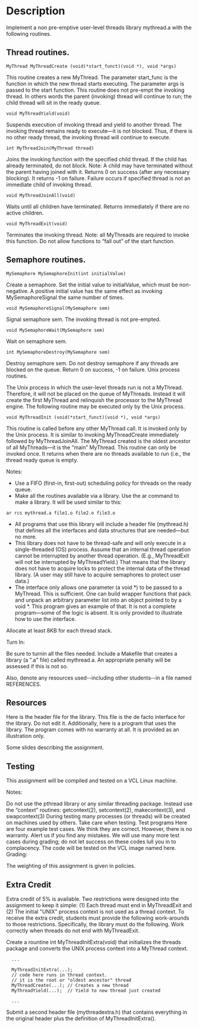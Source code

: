 # Description

Implement a non pre-emptive user-level threads library mythread.a with the following routines.
## Thread routines.
```
MyThread MyThreadCreate (void(*start_funct)(void *), void *args)
```
This routine creates a new MyThread. The parameter start_func is the function in which the new thread starts executing. The parameter args is passed to the start function. This routine does not pre-empt the invoking thread. In others words the parent (invoking) thread will continue to run; the child thread will sit in the ready queue.
```
void MyThreadYield(void)
```
Suspends execution of invoking thread and yield to another thread. The invoking thread remains ready to execute—it is not blocked. Thus, if there is no other ready thread, the invoking thread will continue to execute.
```
int MyThreadJoin(MyThread thread)
```
Joins the invoking function with the specified child thread. If the child has already terminated, do not block. Note: A child may have terminated without the parent having joined with it. Returns 0 on success (after any necessary blocking). It returns -1 on failure. Failure occurs if specified thread is not an immediate child of invoking thread.
```
void MyThreadJoinAll(void)
```
Waits until all children have terminated. Returns immediately if there are no active children.
```
void MyThreadExit(void)
```
Terminates the invoking thread. Note: all MyThreads are required to invoke this function. Do not allow functions to “fall out” of the start function.

## Semaphore routines.
```
MySemaphore MySemaphoreInit(int initialValue)
```
Create a semaphore. Set the initial value to initialValue, which must be non-negative. A positive initial value has the same effect as invoking MySemaphoreSignal the same number of times.
```
void MySemaphoreSignal(MySemaphore sem)
```
Signal semaphore sem. The invoking thread is not pre-empted.
```
void MySemaphoreWait(MySemaphore sem)
```
Wait on semaphore sem.
```
int MySemaphoreDestroy(MySemaphore sem)
```
Destroy semaphore sem. Do not destroy semaphore if any threads are blocked on the queue. Return 0 on success, -1 on failure.
Unix process routines.

The Unix process in which the user-level threads run is not a MyThread. Therefore, it will not be placed on the queue of MyThreads. Instead it will create the first MyThread and relinquish the processor to the MyThread engine.
The following routine may be executed only by the Unix process.

```
void MyThreadInit (void(*start_funct)(void *), void *args)
```
This routine is called before any other MyThread call. It is invoked only by the Unix process. It is similar to invoking MyThreadCreate immediately followed by MyThreadJoinAll. The MyThread created is the oldest ancestor of all MyThreads—it is the “main” MyThread. This routine can only be invoked once. It returns when there are no threads available to run (i.e., the thread ready queue is empty.

Notes:

* Use a FIFO (first-in, first-out) scheduling policy for threads on the ready queue.
* Make all the routines available via a library. Use the ar command to make a library. It will be used similar to this: 
```
ar rcs mythread.a file1.o file2.o file3.o
```

* All programs that use this library will include a header file (mythread.h) that defines all the interfaces and data structures that are needed—but no more.
* This library does not have to be thread-safe and will only execute in a single-threaded (OS) process. Assume that an internal thread operation cannot be interrupted by another thread operation. (E.g., MyThreadExit will not be interrupted by MyThreadYield.) That means that the library does not have to acquire locks to protect the internal data of the thread library. (A user may still have to acquire semaphores to protect user data.)
* The interface only allows one parameter (a void *) to be passed to a MyThread. This is sufficient. One can build wrapper functions that pack and unpack an arbitrary parameter list into an object pointed to by a void *. This program gives an example of that. It is not a complete program—some of the logic is absent. It is only provided to illustrate how to use the interface.

Allocate at least 8KB for each thread stack.

Turn In:

Be sure to turnin all the files needed. Include a Makefile that creates a library (a ".a" file) called mythread.a. An appropriate penalty will be assessed if this is not so.

Also, denote any resources used--including other students--in a file named REFERENCES.

## Resources

Here is the header file for the library. This file is the de facto interface for the library. Do not edit it.
Additionally, here is a program that uses the library. The program comes with no warranty at all. It is provided as an illustration only.

Some slides describing the assignment.

## Testing

This assignment will be compiled and tested on a VCL Linux machine.

Notes:

Do not use the pthread library or any similar threading package.
Instead use the “context” routines: getcontext(2), setcontext(2), makecontext(3), and swapcontext(3)
During testing many processes (or threads) will be created on machines used by others. Take care when testing.
Test programs Here are four example test cases. We think they are correct. However, there is no warranty. Alert us if you find any mistakes. We will use many more test cases during grading; do not let success on these codes lull you in to complacency.
The code will be tested on the VCL image named here.
Grading:

The weighting of this assignment is given in policies.
 
## Extra Credit

Extra credit of 5% is available. Two restrictions were designed into the assignment to keep it simple: (1) Each thread must end in MyThreadExit and (2) The initial "UNIX" process context is not used as a thread context. To receive the extra credit, students must provide the following work-arounds to those restrictions. Specifically, the library must do the following.
Work correctly when threads do not end with MyThreadExit.
 
Create a rountine int MyThreadInitExtra(void) that initializes the threads package and converts the UNIX process context into a MyThread context.
```
  ...

  MyThreadInitExtra(...);
  // code here runs in thread context.
  // it is the root or "oldest ancestor" thread
  MyThreadCreate(...); // Creates a new thread
  MyThreadYield(...);  // Yield to new thread just created

  ...
```
Submit a second header file (mythreadextra.h) that contains everything in the original header plus the definition of MyThreadInitExtra().
